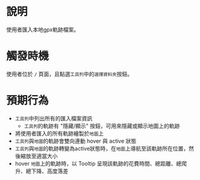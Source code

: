 # 說明

使用者匯入本地gpx軌跡檔案。

# 觸發時機

使用者位於 `/` 頁面，且點選`工具列`中的`選擇資料夾`按鈕。

# 預期行為

- `工具列`中列出所有的匯入檔案資訊
  - `工具列`的軌跡有 "隱藏/顯示" 按鈕，可用來隱藏或顯示地圖上的軌跡
- 將使用者匯入的所有軌跡繪製於`地圖`上
- `工具列`與`地圖`的軌跡會雙向連動 hover 與 active 狀態
- `工具列`與`地圖`的軌跡轉變為active狀態時，在`地圖`上導航至該軌跡所在位置，然後縮放至適當大小
- hover `地圖`上的軌跡時，以 Tooltip 呈現該軌跡的花費時間、總距離、總爬升、總下降、高度落差